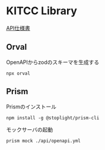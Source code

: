 # KITCC Library

[API仕様書](https://kitcc-library-api-doc.pages.dev/)

## Orval

OpenAPIからzodのスキーマを生成する
```
npx orval
```

## Prism

Prismのインストール
```
npm install -g @stoplight/prism-cli
```

モックサーバの起動
```
prism mock ./api/openapi.yml
```
